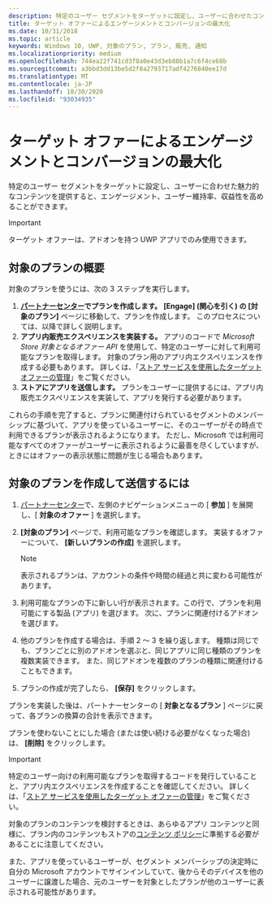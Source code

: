 ```yaml
---
description: 特定のユーザー セグメントをターゲットに設定し、ユーザーに合わせたコンテンツを提供すると、エンゲージメント、ユーザー維持率、収益性を高めることができます。
title: ターゲット オファーによるエンゲージメントとコンバージョンの最大化
ms.date: 10/31/2018
ms.topic: article
keywords: Windows 10, UWP, 対象のプラン, プラン, 販売, 通知
ms.localizationpriority: medium
ms.openlocfilehash: 744ea22f741cd3f8a0e43d3eb88b1a7c6f4ce68b
ms.sourcegitcommit: a3bbd3dd13be5d2f8a2793717adf4276840ee17d
ms.translationtype: MT
ms.contentlocale: ja-JP
ms.lasthandoff: 10/30/2020
ms.locfileid: "93034935"
---
```

# <a name="use-targeted-offers-to-maximize-engagement-and-conversions"></a>ターゲット オファーによるエンゲージメントとコンバージョンの最大化

特定のユーザー セグメントをターゲットに設定し、ユーザーに合わせた魅力的なコンテンツを提供すると、エンゲージメント、ユーザー維持率、収益性を高めることができます。

> [!IMPORTANT]
> ターゲット オファーは、アドオンを持つ UWP アプリでのみ使用できます。

## <a name="targeted-offer-overview"></a>対象のプランの概要

対象のプランを使うには、次の 3 ステップを実行します。

1. **[パートナーセンター](https://partner.microsoft.com/dashboard)でプランを作成します。** **[Engage] (関心を引く) の [対象のプラン]** ページに移動して、プランを作成します。 このプロセスについては、以降で詳しく説明します。
2. **アプリ内販売エクスペリエンスを実装する。** アプリのコードで *Microsoft Store 対象となるオファー API* を使用して、特定のユーザーに対して利用可能なプランを取得します。 対象のプラン用のアプリ内エクスペリエンスを作成する必要もあります。 詳しくは、「[ストア サービスを使用したターゲット オファーの管理](../monetize/manage-targeted-offers-using-windows-store-services.md)」をご覧ください。
3. **ストアにアプリを送信します。** プランをユーザーに提供するには、アプリ内販売エクスペリエンスを実装して、アプリを発行する必要があります。

これらの手順を完了すると、プランに関連付けられているセグメントのメンバーシップに基づいて、アプリを使っているユーザーに、そのユーザーがその時点で利用できるプランが表示されるようになります。 ただし、Microsoft では利用可能なすべてのオファーがユーザーに表示されるように最善を尽くしていますが、ときにはオファーの表示状態に問題が生じる場合もあります。


## <a name="to-create-and-send-a-targeted-offer"></a>対象のプランを作成して送信するには

1.  [パートナーセンター](https://partner.microsoft.com/dashboard)で、左側のナビゲーションメニューの [ **参加** ] を展開し、[ **対象のオファー** ] を選択します。
2.  **[対象のプラン]** ページで、利用可能なプランを確認します。 実装するオファーについて、 **[新しいプランの作成]** を選択します。

    > [!NOTE]
    > 表示されるプランは、アカウントの条件や時間の経過と共に変わる可能性があります。

3.  利用可能なプランの下に新しい行が表示されます。この行で、プランを利用可能にする製品 (アプリ) を選びます。 次に、プランに関連付けるアドオンを選びます。
4.  他のプランを作成する場合は、手順 2 ～ 3 を繰り返します。 種類は同じでも、プランごとに別のアドオンを選ぶと、同じアプリに同じ種類のプランを複数実装できます。 また、同じアドオンを複数のプランの種類に関連付けることもできます。
5.  プランの作成が完了したら、 **[保存]** をクリックします。

プランを実装した後は、パートナーセンターの [ **対象となるプラン** ] ページに戻って、各プランの換算の合計を表示できます。

プランを使わないことにした場合 (または使い続ける必要がなくなった場合) は、 **[削除]** をクリックします。

> [!IMPORTANT]
> 特定のユーザー向けの利用可能なプランを取得するコードを発行していることと、アプリ内エクスペリエンスを作成することを確認してください。 詳しくは、「[ストア サービスを使用したターゲット オファーの管理](../monetize/manage-targeted-offers-using-windows-store-services.md)」をご覧ください。
>
> 対象のプランのコンテンツを検討するときは、あらゆるアプリ コンテンツと同様に、プラン内のコンテンツもストアの[コンテンツ ポリシー](/legal/windows/agreements/store-policies)に準拠する必要があることに注意してください。
>
> また、アプリを使っているユーザーが、セグメント メンバーシップの決定時に自分の Microsoft アカウントでサインインしていて、後からそのデバイスを他のユーザーに譲渡した場合、元のユーザーを対象としたプランが他のユーザーに表示される可能性があります。
